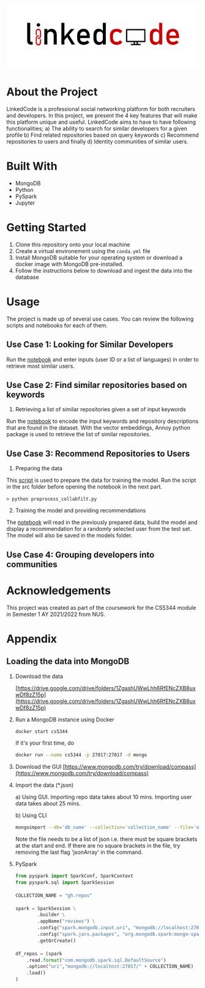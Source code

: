 ![linkedcode](logo.png)

# About the Project

LinkedCode is a professional social networking platform for both recruiters and developers. In this project, we present the 4 key features that will make this platform unique and useful. LinkedCode aims to have to have following functionalities; a) The ability to search for similar developers for a given profile b) Find related repositories based on query keywords c) Recommend repositories to users and finally d) Identity communities of similar users.

# Built With
- MongoDB
- Python
- PySpark
- Jupyter

# Getting Started
1. Clone this repository onto your local machine
2. Create a virtual environement using the `conda.yml` file
3. Install MongoDB suitable for your operating system or download a docker image with MongoDB pre-installed.
4. Follow the instructions below to download and ingest the data into the database

# Usage

The project is made up of several use cases. You can review the following scripts and notebooks for each of them.

## Use Case 1: Looking for Similar Developers

Run the [notebook](./notebooks/similar_users.ipynb) and enter inputs (user ID or a list of languages) in order to retrieve most similar users.

## Use Case 2: Find similar repositories based on keywords

1. Retrieving a list of similar repositories given a set of input keywords

Run the [notebook](./notebooks/similar_repos.ipynb) to encode the input keywords and repository descriptions that are found in the dataset. With the vector embeddings, Annoy python package is used to retrieve the list of similar repositories.

## Use Case 3: Recommend Repositories to Users

1. Preparing the data

This [script](./src/preprocess_collabfilt.py) is used to prepare the data for training the model. Run the script in the src folder before opening the notebook in the next part.

`> python preprocess_collabfilt.py`

2. Training the model and providing recommendations

The [notebook](./notebooks/recommender_als.ipynb) will read in the previously prepared data, build the model and display a recommendation for a randomly selected user from the test set. The model will also be saved in the models folder.

## Use Case 4: Grouping developers into communities


# Acknowledgements
This project was created as part of the coursework for the CS5344 module in Semester 1 AY 2021/2022 from NUS.

# Appendix

## Loading the data into MongoDB
1. Download the data

    [https://drive.google.com/drive/folders/1ZgashUWwLhh6RfENcZXB8uxwDf8zZ15p](https://drive.google.com/drive/folders/1ZgashUWwLhh6RfENcZXB8uxwDf8zZ15p)

2. Run a MongoDB instance using Docker

    ```bash
    docker start cs5344
    ```

    If it's your first time, do

    ```bash
    docker run --name cs5344 -p 27017:27017 -d mongo
    ```

3. Download the GUI [https://www.mongodb.com/try/download/compass](https://www.mongodb.com/try/download/compass)

4. Import the data (*.json)

    a) Using GUI. Importing repo data takes about 10 mins. Importing user data takes about 25 mins.

    b) Using CLI

    ```bash
    mongoimport --db='db_name' --collection='collection_name' --file='one_big_list.json' --jsonArray
    ```

    Note the file needs to be a list of json i.e. there must be square brackets at the start and end. If there are no square brackets in the file, try removing the last flag 'jsonArray' in the command.

5. PySpark

    ```python
    from pyspark import SparkConf, SparkContext
    from pyspark.sql import SparkSession

    COLLECTION_NAME = "gh.repos"

    spark = SparkSession \
            .builder \
            .appName("reviews") \
            .config("spark.mongodb.input.uri", "mongodb://localhost:27017/" + COLLECTION_NAME) \
            .config("spark.jars.packages", "org.mongodb.spark:mongo-spark-connector_2.12:3.0.0") \
            .getOrCreate()

    df_repos = (spark
        .read.format("com.mongodb.spark.sql.DefaultSource")
        .option("uri","mongodb://localhost:27017/" + COLLECTION_NAME)
        .load()
    )
    ```
